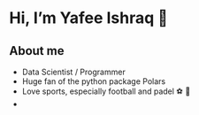  # Hi, I’m Yafee Ishraq 👋

  ## About me
- Data Scientist / Programmer
- Huge fan of the python package Polars
- Love sports, especially football and padel :soccer: :tennis:
- 


<!---
PolarsDude/PolarsDude is a ✨ special ✨ repository because its `README.md` (this file) appears on your GitHub profile.
You can click the Preview link to take a look at your changes.
--->
